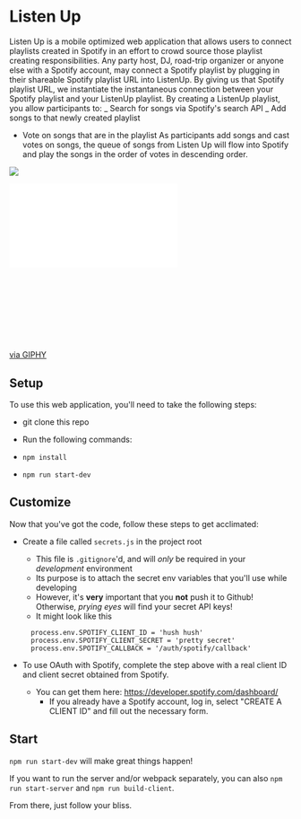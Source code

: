 # Listen Up

Listen Up is a mobile optimized web application that allows users to connect playlists created in Spotify in an effort to crowd source those playlist creating responsibilities. Any party host, DJ, road-trip organizer or anyone else with a Spotify account, may connect a Spotify playlist by plugging in their shareable Spotify playlist URL into ListenUp. By giving us that Spotify playlist URL, we instantiate the instantaneous connection between your Spotify playlist and your ListenUp playlist. By creating a ListenUp playlist, you allow participants to:
_ Search for songs via Spotify's search API
_ Add songs to that newly created playlist 
- Vote on songs that are in the playlist
As participants add songs and cast votes on songs, the queue of songs from Listen Up will flow into Spotify and play the songs in the order of votes in descending order.

![](GifListenUp.gif)
<div style=“width:100%;height:0;padding-bottom:56%;position:relative;“><iframe src=“https://giphy.com/embed/xFkdkYScHQHh2hempj” width=“100%” height=“100%” style=“position:absolute” frameBorder=“0” class=“giphy-embed” allowFullScreen></iframe></div><p><a href=“https://giphy.com/gifs/xFkdkYScHQHh2hempj”>via GIPHY</a></p>

## Setup

To use this web application, you'll need to take the following steps:

* git clone this repo
* Run the following commands:

* `npm install`
* `npm run start-dev`

## Customize

Now that you've got the code, follow these steps to get acclimated:

* Create a file called `secrets.js` in the project root

  * This file is `.gitignore`'d, and will _only_ be required in your _development_ environment
  * Its purpose is to attach the secret env variables that you'll use while developing
  * However, it's **very** important that you **not** push it to Github! Otherwise, _prying eyes_ will find your secret API keys!
  * It might look like this

  ```
    process.env.SPOTIFY_CLIENT_ID = 'hush hush'
    process.env.SPOTIFY_CLIENT_SECRET = 'pretty secret'
    process.env.SPOTIFY_CALLBACK = '/auth/spotify/callback'
  ```

* To use OAuth with Spotify, complete the step above with a real client ID and client secret obtained from Spotify.
  * You can get them here: https://developer.spotify.com/dashboard/
    * If you already have a Spotify account, log in, select "CREATE A CLIENT ID" and fill out the necessary form.

## Start

`npm run start-dev` will make great things happen!

If you want to run the server and/or webpack separately, you can also `npm run start-server` and `npm run build-client`.

From there, just follow your bliss.
